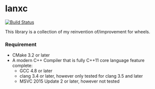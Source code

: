 lanxc
=====
[![Build Status](https://travis-ci.org/thynson/lanxc.svg?branch=master)](https://travis-ci.org/thynson/lanxc)

This library is a collection of my reinvention of/improvement for wheels.

### Requirement

* CMake 3.2 or later
* A modern C++ Compiler that is fully C++11 core language feature complete:
    - GCC 4.8 or later
    - clang 3.4 or later, however only tested for clang 3.5 and later
    - MSVC 2015 Update 2 or later, however not tested
    


